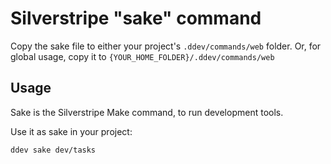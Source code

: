 # Silverstripe "sake" command

Copy the sake file to either your project's `.ddev/commands/web` folder. Or, for global usage, copy it to `{YOUR_HOME_FOLDER}/.ddev/commands/web`

## Usage

Sake is the Silverstripe Make command, to run development tools.

Use it as sake in your project:

`ddev sake dev/tasks`
